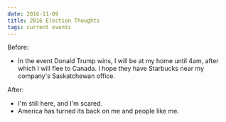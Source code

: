 ```yaml
---
date: 2016-11-09
title: 2016 Election Thoughts
tags: current events
---
```


Before:

*   In the event Donald Trump wins, I will be at my home until 4am, after which I will flee to Canada. I hope they have Starbucks near my company's Saskatchewan office.

After:

*   I'm still here, and I'm scared.
*   America has turned its back on me and people like me.